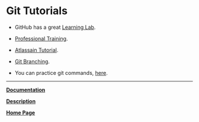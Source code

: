 # Git Tutorials

- GitHub has a great [Learning Lab](https://lab.github.com/).

- [Professional Training](https://services.github.com/).

- [Atlassain Tutorial](https://www.atlassian.com/git/tutorials/learn-git-with-bitbucket-cloud).

- [Git Branching](https://learngitbranching.js.org/).

- You can practice git commands, [here](https://learngitbranching.js.org/).

---

**[Documentation](./documentation.md)**

**[Description](./description.md)**

**[Home Page](../index.md)**
